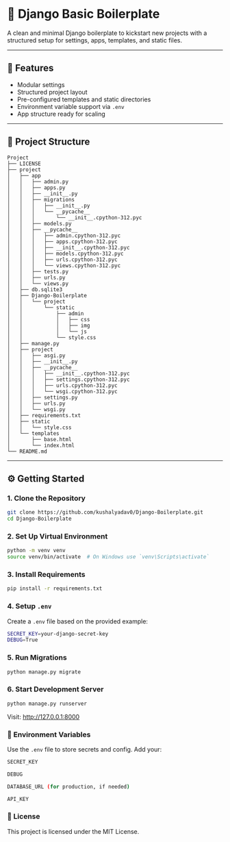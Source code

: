 # 🧩 Django Basic Boilerplate

A clean and minimal Django boilerplate to kickstart new projects with a structured setup for settings, apps, templates, and static files.

---

## 🚀 Features

- Modular settings
- Structured project layout
- Pre-configured templates and static directories
- Environment variable support via `.env`
- App structure ready for scaling

---

## 📁 Project Structure
```
Project
├── LICENSE
├── project
│   ├── app
│   │   ├── admin.py
│   │   ├── apps.py
│   │   ├── __init__.py
│   │   ├── migrations
│   │   │   ├── __init__.py
│   │   │   └── __pycache__
│   │   │       └── __init__.cpython-312.pyc
│   │   ├── models.py
│   │   ├── __pycache__
│   │   │   ├── admin.cpython-312.pyc
│   │   │   ├── apps.cpython-312.pyc
│   │   │   ├── __init__.cpython-312.pyc
│   │   │   ├── models.cpython-312.pyc
│   │   │   ├── urls.cpython-312.pyc
│   │   │   └── views.cpython-312.pyc
│   │   ├── tests.py
│   │   ├── urls.py
│   │   └── views.py
│   ├── db.sqlite3
│   ├── Django-Boilerplate
│   │   └── project
│   │       └── static
│   │           ├── admin
│   │           │   ├── css
│   │           │   ├── img
│   │           │   └── js
│   │           └── style.css
│   ├── manage.py
│   ├── project
│   │   ├── asgi.py
│   │   ├── __init__.py
│   │   ├── __pycache__
│   │   │   ├── __init__.cpython-312.pyc
│   │   │   ├── settings.cpython-312.pyc
│   │   │   ├── urls.cpython-312.pyc
│   │   │   └── wsgi.cpython-312.pyc
│   │   ├── settings.py
│   │   ├── urls.py
│   │   └── wsgi.py
│   ├── requirements.txt
│   ├── static
│   │   └── style.css
│   └── templates
│       ├── base.html
│       └── index.html
└── README.md
```

---

## ⚙️ Getting Started

### 1. Clone the Repository

```bash
git clone https://github.com/kushalyadav0/Django-Boilerplate.git
cd Django-Boilerplate

```
### 2. Set Up Virtual Environment
```bash
python -m venv venv
source venv/bin/activate  # On Windows use `venv\Scripts\activate`
```

### 3. Install Requirements
```bash
pip install -r requirements.txt
```

### 4. Setup `.env`
Create a `.env` file based on the provided example:
```bash
SECRET_KEY=your-django-secret-key
DEBUG=True
```

### 5. Run Migrations
```bash
python manage.py migrate
```

### 6. Start Development Server
```bash
python manage.py runserver
```
Visit: http://127.0.0.1:8000

### 🔐 Environment Variables
Use the `.env` file to store secrets and config. Add your:
```bash
SECRET_KEY

DEBUG

DATABASE_URL (for production, if needed)

API_KEY
```
### 🪪 License
This project is licensed under the MIT License.